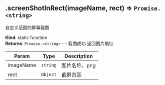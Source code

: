 <a name="module_miot/host/file.screenShotInRect"></a>

## .screenShotInRect(imageName, rect) ⇒ <code>Promise.&lt;string&gt;</code>
自定义范围的屏幕截图

**Kind**: static function  
**Returns**: <code>Promise.&lt;string&gt;</code> - -  截图成功 返回图片地址  

| Param | Type | Description |
| --- | --- | --- |
| imageName | <code>string</code> | 图片名称，png |
| rect | <code>Object</code> | 截屏范围 |

